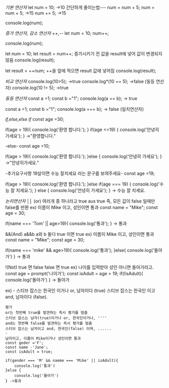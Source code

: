 *기본 연산자*
let num = 10; ->10
간단하게 줄이는법---
num = num + 5;
num = num + 5; ->15
num += 5; ->15

console.log(num);

*증가 연산자, 감소 연산자*
++,--
let num = 10;
num++;

console.log(num);

let num = 10;
let result = num++;
증가시키기 전 값을 result에 넣어 값이 변경되지않음
console.log(result);

let result = ++num;
++을 앞에 적으면 result 값에 넣어짐
console.log(result);

*비교 연산자*
console.log(10>5); ->true
console.log*(10 == 5); ->false (동등 연산자)
console.log(10 != 5); ->true

*동등 연산자*
const a =1;
const b ="1";
console.log(a == b); -> true

const a =1;
const b ="1";
console.log(a === b); -> false (일치연산자)

*if,else,else if*
const age =30;

if(age > 19){
    console.log('환영 합니다.');
}
if(age <=19) {
    console.log('안녕히 가세요');
}
->"환영합니다."

-else-
const age =10;

if(age > 19){
    console.log('환영 합니다.');
}else {
    console.log('안녕히 가세요');
}
->"안녕히가세요."

-추가요구사항 19살이면 수능 잘치세요 라는 문구를 보여주세요-
const age =19;

if(age > 19){
    console.log('환영 합니다.');
}else if(age === 19) {
    console.log('수능 잘 치세요.');
} else {
    console.log('안녕히 가세요');
}
-> 수능 잘 치세요.

*논리연산자*
││ (or)
여러개 중 하나라고 true aus true 즉, 모든 값이 false 일때만 false를 반환
ex) 이름이 Mike 이고, 성인이면 통과
const name = "Mike";
const age = 30;

if(name === 'Tom' || age>19){
    console.log('통과');
} -> 통과

&&(And) a&&b a와 b 둘다 true 이면 true
ex) 이름이 Mike 이고, 성인이면 통과
const name = "Mike";
const age = 30;

if(name === 'mike' && age>19){
    console.log('통과');
}else{
    console.log('돌아가')
} -> 통과

!(Not)
true 면 false
false 면 true
ex) 나이를 입력받아 성인 아니면 돌아가라고.
const age = prompt('나이가');
const isAdult = age > 19;
if(!isAdult){
    console.log('돌아가')
} -> 돌아가

ex) -
    스티브 잡스는 한국인 이거나 or, 남자이다 (true)
    스티브 잡스는 한국인 이고 and, 남자이다 (false).
    
    평가
    or는 첫번째 true를 발견하는 즉시 평가를 멈춤
    스티브 잡스는 남자(true)이거나 or, 한국인이거나, ''''
    and는 첫번째 false를 발견하는 즉시 평가를 멈춤
    스티브 잡스는 남자이고 and, 한국인(false) 이며, ......
    -
    남자이고, 이름이 Mike이거나 성인이면 통과
    const geder ='F';
    const name -'Jane';
    const isAdult = true;

    if(gender === 'M' && naeme === 'Mike' || isAdult){
        console.log('통과')
    }else {
        console.log('돌아가')
    } ->통과

